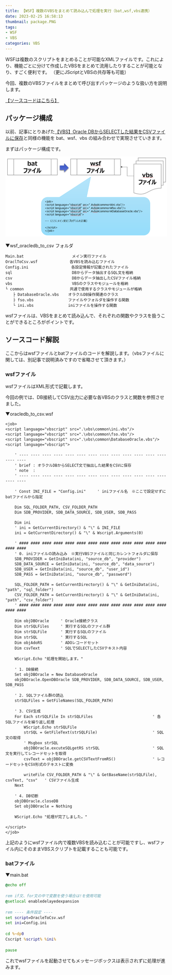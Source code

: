 ```yaml
---
title: 【WSF】複数のVBSをまとめて読み込んで処理を実行（bat,wsf,vbs連携）
date: 2023-02-25 16:58:13
thumbnail: package.PNG
tags:
- WSF
- VBS
categories: VBS
---
```


WSFは複数のスクリプトをまとめることが可能なXMLファイルです。これにより、機能ごとに分けて作成したVBSをまとめて流用したりすることが可能となり、すごく便利です。 （更にJScriptとVBSの共存等も可能）

今回、複数のVBSファイルをまとめて呼び出すパッケージのような扱い方を説明します。

[【ソースコードはこちら】](https://github.com/atman-33/template-vbs/tree/master/ExportCsvOracleWsf)

##  パッケージ構成
以前、記事にとりあげた[【VBS】Oracle DBからSELECTした結果をCSVファイルに保存](/computing-atman/2023/02/25/5-oracle-db-to-csv-vbs/)と同様の機能を bat、wsf、vbs の組み合わせで実現させていきます。

まずはパッケージ構成です。

![image](package.PNG)

▼wsf_oracledb_to_csv フォルダ
```text
Main.bat                     メイン実行ファイル
OraclToCsv.wsf         　　　各VBSを読み込むファイル
Config.ini                 　各設定情報が記載されたファイル
sql                          DBからデータ抽出するSQL文を格納
csv                          DBからデータ抽出したCSVファイル格納
vbs                          VBSのクラスやモジュールを格納
└ common                    共通で使用するクラスやモジュールが格納
　　├ DatabaseOracle.vbs    オラクルDB操作関連のクラス
　　├ fso.vbs               ファイルやフォルダを操作する関数
　　└ ini.vbs               iniファイルを操作する関数
```

wsfファイルは、VBSをまとめて読み込んで、それぞれの関数やクラスを扱うことができるところがポイントです。


## ソースコード解説
ここからはwsfファイルとbatファイルのコードを解説します。（vbsファイルに関しては、別記事で説明済みですので省略させて頂きます。）

### wsfファイル
wsfファイルはXML形式で記載します。

今回の例では、DB接続してCSV出力に必要な各VBSのクラスと関数を参照させました。

▼oracledb_to_csv.wsf
```wsf
<job>
<script language="vbscript" src=".\vbs\common\ini.vbs"/>
<script language="vbscript" src=".\vbs\common\fso.vbs"/>
<script language="vbscript" src=".\vbs\common\DatabaseOracle.vbs"/>
<script language="vbscript">

    ' ---- ---- ---- ---- ---- ---- ---- ---- ---- ---- ---- ---- ---- ---- ----
    ' brief : オラクルDBからSELECT文で抽出した結果をCSVに保存
    ' note  :
    ' ---- ---- ---- ---- ---- ---- ---- ---- ---- ---- ---- ---- ---- ---- ----

    ' Const INI_FILE = "Config.ini"     ' iniファイル名　※ここで設定せずにbatファイルから指定

    Dim SQL_FOLDER_PATH, CSV_FOLDER_PATH
    Dim SDB_PROVIDER, SDB_DATA_SOURCE, SDB_USER, SDB_PASS

    Dim ini
    ' ini = GetCurrentDirectory() & "\" & INI_FILE
    ini = GetCurrentDirectory() & "\" & Wscript.Arguments(0)

    ' #### #### #### #### #### #### #### #### #### #### #### #### #### #### ####
    ' 0. iniファイルの読み込み　※実行VBSファイルと同じカレントフォルダに保存
    SDB_PROVIDER = GetIniData(ini, "source_db", "provider")
    SDB_DATA_SOURCE = GetIniData(ini, "source_db", "data_source")
    SDB_USER = GetIniData(ini, "source_db", "user_id")
    SDB_PASS = GetIniData(ini, "source_db", "password")

    SQL_FOLDER_PATH = GetCurrentDirectory() & "\" & GetIniData(ini, "path", "sql_folder")
    CSV_FOLDER_PATH = GetCurrentDirectory() & "\" & GetIniData(ini, "path", "csv_folder")
    ' #### #### #### #### #### #### #### #### #### #### #### #### #### #### ####

    Dim objDBOracle     ' Oracle接続クラス
    Dim strSQLFiles     ' 実行するSQLのファイル群
    Dim strSQLFile      ' 実行するSQLのファイル
    Dim strSQL          ' 実行するSQL
    Dim objAdoRS        ' ADOレコードセット
    Dim csvText         ' SQLでSELECTしたCSVテキスト内容

    WScript.Echo "処理を開始します。"

    ' 1. DB接続
    Set objDBOracle = New DatabaseOracle
    objDBOracle.OpenDBOracle SDB_PROVIDER, SDB_DATA_SOURCE, SDB_USER, SDB_PASS

    ' 2. SQLファイル群の読込
    strSQLFiles = GetFileNames(SQL_FOLDER_PATH)

    ' 3. CSV生成
    For Each strSQLFile In strSQLFiles                          ' 各SQLファイルを繰り返し処理
        WScript.Echo strSQLFile
        strSQL = GetFileText(strSQLFile)                        ' SQL文の取得
        ' Msgbox strSQL
        objDBOracle.excuteSQLgetRS strSQL                       ' SQL文を実行してレコードセットを取得
        csvText = objDBOracle.getCSVTextFromRS()                ' レコードセットをCSV形式のテキストに変換

        writeFile CSV_FOLDER_PATH & "\" & GetBaseName(strSQLFile), csvText, "csv"   ' CSVファイル生成
    Next

    ' 4. DB切断
    objDBOracle.closeDB
    Set objDBOracle = Nothing

    WScript.Echo "処理が完了しました。"

</script>
</job>
```
上記のようにwsfファイル内で複数VBSを読み込むことが可能ですし、wsfファイル内にそのままVBSスクリプトを記載することも可能です。

### batファイル
▼main.bat
```bat
@echo off

rem if文、for文の中で変数を使う場合は!を使用可能
@setlocal enabledelayedexpansion

rem ---- 条件設定 ----
set script=OracleToCsv.wsf
set ini=Config.ini

cd %~dp0
Cscript %script% %ini%

pause
```
これでwsfファイルを起動させてもメッセージボックスは表示されずに処理が進みます。

